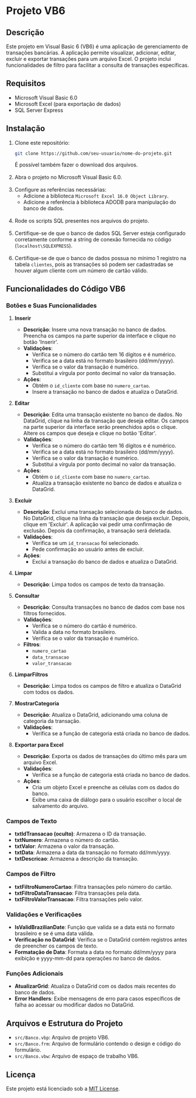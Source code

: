 # Projeto VB6

## Descrição
Este projeto em Visual Basic 6 (VB6) é uma aplicação de gerenciamento de transações bancárias. A aplicação permite visualizar, adicionar, editar, excluir e exportar transações para um arquivo Excel. O projeto inclui funcionalidades de filtro para facilitar a consulta de transações específicas.

## Requisitos
- Microsoft Visual Basic 6.0
- Microsoft Excel (para exportação de dados)
- SQL Server Express

## Instalação
1. Clone este repositório:
   ```sh
   git clone https://github.com/seu-usuario/nome-do-projeto.git
   ```
   É possível também fazer o download dos arquivos.
<br><br/>
2. Abra o projeto no Microsoft Visual Basic 6.0.
<br><br/>
3. Configure as referências necessárias:
   - Adicione a biblioteca `Microsoft Excel 16.0 Object Library`.
   - Adicione a referência à biblioteca ADODB para manipulação do banco de dados.
<br><br/>
4. Rode os scripts SQL presentes nos arquivos do projeto.
<br><br/>
5. Certifique-se de que o banco de dados SQL Server esteja configurado corretamente conforme a string de conexão fornecida no código (`localhost\SQLEXPRESS`).
<br><br/>
6. Certifique-se de que o banco de dados possua no mínimo 1 registro na tabela `clientes`, pois as transações só podem ser cadastradas se houver algum cliente com um número de cartão válido.

## Funcionalidades do Código VB6

### Botões e Suas Funcionalidades

1. **Inserir**
   - **Descrição**: Insere uma nova transação no banco de dados. Preencha os campos na parte superior da interface e clique no botão 'Inserir'.
   - **Validações**:
     - Verifica se o número do cartão tem 16 dígitos e é numérico.
     - Verifica se a data está no formato brasileiro (dd/mm/yyyy).
     - Verifica se o valor da transação é numérico.
     - Substitui a vírgula por ponto decimal no valor da transação.
   - **Ações**:
     - Obtém o `id_cliente` com base no `numero_cartao`.
     - Insere a transação no banco de dados e atualiza o DataGrid.

2. **Editar**
   - **Descrição**: Edita uma transação existente no banco de dados. No DataGrid, clique na linha da transação que deseja editar. Os campos na parte superior da interface serão preenchidos após o clique. Altere os campos que deseja e clique no botão 'Editar'.
   - **Validações**:
     - Verifica se o número do cartão tem 16 dígitos e é numérico.
     - Verifica se a data está no formato brasileiro (dd/mm/yyyy).
     - Verifica se o valor da transação é numérico.
     - Substitui a vírgula por ponto decimal no valor da transação.
   - **Ações**:
     - Obtém o `id_cliente` com base no `numero_cartao`.
     - Atualiza a transação existente no banco de dados e atualiza o DataGrid.

3. **Excluir**
   - **Descrição**: Exclui uma transação selecionada do banco de dados. No DataGrid, clique na linha da transação que deseja excluir. Depois, clique em 'Excluir'. A aplicação vai pedir uma confirmação de exclusão. Depois da confirmação, a transação será deletada.
   - **Validações**:
     - Verifica se um `id_transacao` foi selecionado.
     - Pede confirmação ao usuário antes de excluir.
   - **Ações**:
     - Exclui a transação do banco de dados e atualiza o DataGrid.

4. **Limpar**
   - **Descrição**: Limpa todos os campos de texto da transação.

5. **Consultar**
   - **Descrição**: Consulta transações no banco de dados com base nos filtros fornecidos.
   - **Validações**:
     - Verifica se o número do cartão é numérico.
     - Valida a data no formato brasileiro.
     - Verifica se o valor da transação é numérico.
   - **Filtros**:
     - `numero_cartao`
     - `data_transacao`
     - `valor_transacao`

6. **LimparFiltros**
   - **Descrição**: Limpa todos os campos de filtro e atualiza o DataGrid com todos os dados.

7. **MostrarCategoria**
   - **Descrição**: Atualiza o DataGrid, adicionando uma coluna de categoria da transação.
   - **Validações**:
     - Verifica se a função de categoria está criada no banco de dados.

8. **Exportar para Excel**
   - **Descrição**: Exporta os dados de transações do último mês para um arquivo Excel.
   - **Validações**:
     - Verifica se a função de categoria está criada no banco de dados.
   - **Ações**:
     - Cria um objeto Excel e preenche as células com os dados do banco.
     - Exibe uma caixa de diálogo para o usuário escolher o local de salvamento do arquivo.

### Campos de Texto

- **txtIdTransacao (oculto)**: Armazena o ID da transação.
- **txtNumero**: Armazena o número do cartão.
- **txtValor**: Armazena o valor da transação.
- **txtData**: Armazena a data da transação no formato dd/mm/yyyy.
- **txtDescricao**: Armazena a descrição da transação.

### Campos de Filtro

- **txtFiltroNumeroCartao**: Filtra transações pelo número do cartão.
- **txtFiltroDataTransacao**: Filtra transações pela data.
- **txtFiltroValorTransacao**: Filtra transações pelo valor.

### Validações e Verificações

- **IsValidBrazilianDate**: Função que valida se a data está no formato brasileiro e se é uma data válida.
- **Verificação no DataGrid**: Verifica se o DataGrid contém registros antes de preencher os campos de texto.
- **Formatação de Data**: Formata a data no formato dd/mm/yyyy para exibição e yyyy-mm-dd para operações no banco de dados.

### Funções Adicionais

- **AtualizarGrid**: Atualiza o DataGrid com os dados mais recentes do banco de dados.
- **Error Handlers**: Exibe mensagens de erro para casos específicos de falha ao acessar ou modificar dados no DataGrid.

## Arquivos e Estrutura do Projeto
- `src/Banco.vbp`: Arquivo de projeto VB6.
- `src/Banco.frm`: Arquivo de formulário contendo o design e código do formulário.
- `src/Banco.vbw`: Arquivo de espaço de trabalho VB6.

## Licença
Este projeto está licenciado sob a [MIT License](LICENSE).
